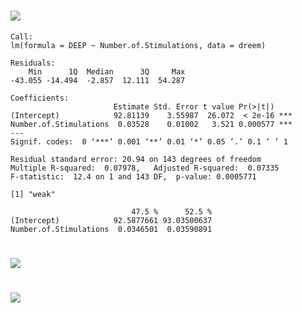 # [<img src="https://github.com/roflecopter/qs-analysis/blob/main/Deep%20Sleep%20Stims/regression.png">]()

```
Call:
lm(formula = DEEP ~ Number.of.Stimulations, data = dreem)

Residuals:
    Min      1Q  Median      3Q     Max 
-43.055 -14.494  -2.857  12.111  54.287 

Coefficients:
                       Estimate Std. Error t value Pr(>|t|)    
(Intercept)            92.81139    3.55987  26.072  < 2e-16 ***
Number.of.Stimulations  0.03528    0.01002   3.521 0.000577 ***
---
Signif. codes:  0 ‘***’ 0.001 ‘**’ 0.01 ‘*’ 0.05 ‘.’ 0.1 ‘ ’ 1

Residual standard error: 20.94 on 143 degrees of freedom
Multiple R-squared:  0.07978,	Adjusted R-squared:  0.07335 
F-statistic:  12.4 on 1 and 143 DF,  p-value: 0.0005771

[1] "weak"

                           47.5 %      52.5 %
(Intercept)            92.5877661 93.03500637
Number.of.Stimulations  0.0346501  0.03590891
```
# [<img src="https://github.com/roflecopter/qs-analysis/blob/main/Deep%20Sleep%20Stims/pdf.png">]()

# [<img src="https://github.com/roflecopter/qs-analysis/blob/main/Deep%20Sleep%20Stims/cdf.png">]()
